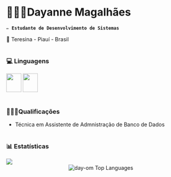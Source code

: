  # 👩🏻‍💻Dayanne Magalhães 

**`✏️ Estudante de Desenvolvimento de Sistemas`** 

📍 Teresina - Piauí - Brasil 
#
### 💻 Linguagens 

<div style="display: inline;">
          <img width="40px" height="50px" src="https://cdn.jsdelivr.net/gh/devicons/devicon@latest/icons/java/java-original.svg"
          /> 
          <img width="40px" height="50px" src="https://cdn.jsdelivr.net/gh/devicons/devicon@latest/icons/mysql/mysql-plain-wordmark.svg"
          />

#
### 👩🏻‍🎓Qualificações
-  Técnica em Assistente de Admnistração de Banco de Dados
#
### 📊 Estatísticas
<picture>
  <source
    srcset="https://github-readme-stats.vercel.app/api?username=day-om&show_icons=true&theme=dark"
    media="(prefers-color-scheme: dark)"
  />
  <source
    srcset="https://github-readme-stats.vercel.app/api?username=day-om&show_icons=true"
    media="(prefers-color-scheme: light), (prefers-color-scheme: no-preference)"
  />
  <img src="https://github-readme-stats.vercel.app/api?username=day-om&show_icons=true" />
</picture>
<div style="display: flex; flex-direction: row; justify-content: center;">     
<img src="https://github-readme-stats.vercel.app/api/top-langs/?username=day-om&theme=dark&show_icons=true&theme=dark&hide_border=false&layout=compact" alt="day-om Top Languages">
</div>
          



